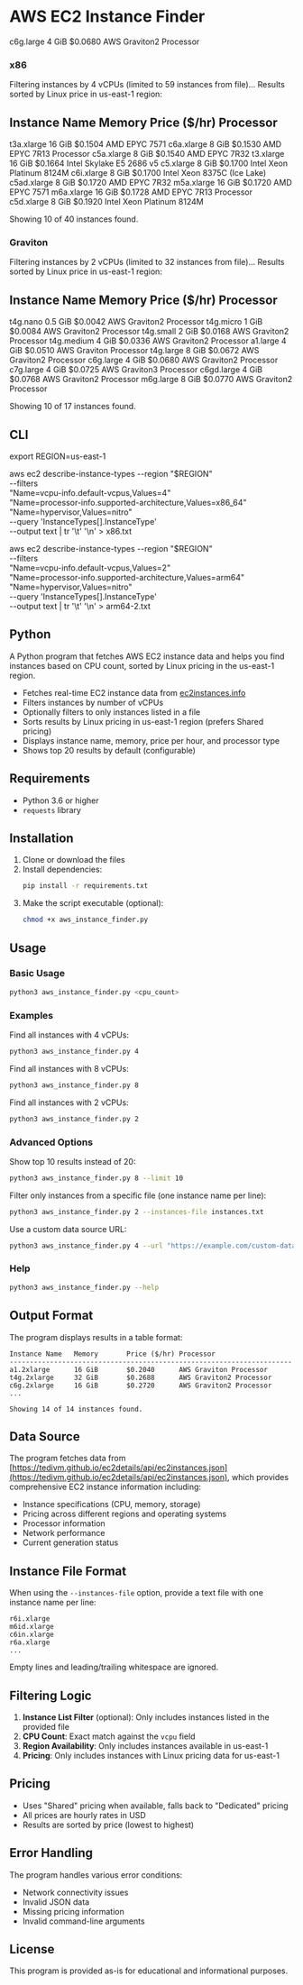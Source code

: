 # AWS EC2 Instance Finder

c6g.large       4 GiB        $0.0680      AWS Graviton2 Processor


### x86

Filtering instances by 4 vCPUs (limited to 59 instances from file)...
Results sorted by Linux price in us-east-1 region:

## Instance Name Memory Price ($/hr) Processor

t3a.xlarge 16 GiB $0.1504 AMD EPYC 7571
c6a.xlarge 8 GiB $0.1530 AMD EPYC 7R13 Processor
c5a.xlarge 8 GiB $0.1540 AMD EPYC 7R32
t3.xlarge 16 GiB $0.1664 Intel Skylake E5 2686 v5
c5.xlarge 8 GiB $0.1700 Intel Xeon Platinum 8124M
c6i.xlarge 8 GiB $0.1700 Intel Xeon 8375C (Ice Lake)
c5ad.xlarge 8 GiB $0.1720 AMD EPYC 7R32
m5a.xlarge 16 GiB $0.1720 AMD EPYC 7571
m6a.xlarge 16 GiB $0.1728 AMD EPYC 7R13 Processor
c5d.xlarge 8 GiB $0.1920 Intel Xeon Platinum 8124M

Showing 10 of 40 instances found.

### Graviton

Filtering instances by 2 vCPUs (limited to 32 instances from file)...
Results sorted by Linux price in us-east-1 region:

## Instance Name Memory Price ($/hr) Processor

t4g.nano 0.5 GiB $0.0042 AWS Graviton2 Processor
t4g.micro 1 GiB $0.0084 AWS Graviton2 Processor
t4g.small 2 GiB $0.0168 AWS Graviton2 Processor
t4g.medium 4 GiB $0.0336 AWS Graviton2 Processor
a1.large 4 GiB $0.0510 AWS Graviton Processor
t4g.large 8 GiB $0.0672 AWS Graviton2 Processor
c6g.large 4 GiB $0.0680 AWS Graviton2 Processor
c7g.large 4 GiB $0.0725 AWS Graviton3 Processor
c6gd.large 4 GiB $0.0768 AWS Graviton2 Processor
m6g.large 8 GiB $0.0770 AWS Graviton2 Processor

Showing 10 of 17 instances found.

## CLI

export REGION=us-east-1

aws ec2 describe-instance-types --region "$REGION" \
 --filters \
 "Name=vcpu-info.default-vcpus,Values=4" \
 "Name=processor-info.supported-architecture,Values=x86_64" \
 "Name=hypervisor,Values=nitro" \
 --query 'InstanceTypes[].InstanceType' \
 --output text | tr '\t' '\n' > x86.txt

aws ec2 describe-instance-types --region "$REGION" \
 --filters \
 "Name=vcpu-info.default-vcpus,Values=2" \
 "Name=processor-info.supported-architecture,Values=arm64" \
 "Name=hypervisor,Values=nitro" \
 --query 'InstanceTypes[].InstanceType' \
 --output text | tr '\t' '\n' > arm64-2.txt

## Python

A Python program that fetches AWS EC2 instance data and helps you find instances based on CPU count, sorted by Linux pricing in the us-east-1 region.

- Fetches real-time EC2 instance data from [ec2instances.info](https://tedivm.github.io/ec2details/api/ec2instances.json)
- Filters instances by number of vCPUs
- Optionally filters to only instances listed in a file
- Sorts results by Linux pricing in us-east-1 region (prefers Shared pricing)
- Displays instance name, memory, price per hour, and processor type
- Shows top 20 results by default (configurable)

## Requirements

- Python 3.6 or higher
- `requests` library

## Installation

1. Clone or download the files
2. Install dependencies:
   ```bash
   pip install -r requirements.txt
   ```
3. Make the script executable (optional):
   ```bash
   chmod +x aws_instance_finder.py
   ```

## Usage

### Basic Usage

```bash
python3 aws_instance_finder.py <cpu_count>
```

### Examples

Find all instances with 4 vCPUs:

```bash
python3 aws_instance_finder.py 4
```

Find all instances with 8 vCPUs:

```bash
python3 aws_instance_finder.py 8
```

Find all instances with 2 vCPUs:

```bash
python3 aws_instance_finder.py 2
```

### Advanced Options

Show top 10 results instead of 20:

```bash
python3 aws_instance_finder.py 8 --limit 10
```

Filter only instances from a specific file (one instance name per line):

```bash
python3 aws_instance_finder.py 2 --instances-file instances.txt
```

Use a custom data source URL:

```bash
python3 aws_instance_finder.py 4 --url "https://example.com/custom-data.json"
```

### Help

```bash
python3 aws_instance_finder.py --help
```

## Output Format

The program displays results in a table format:

```
Instance Name   Memory       Price ($/hr) Processor
----------------------------------------------------------------------
a1.2xlarge      16 GiB       $0.2040      AWS Graviton Processor
t4g.2xlarge     32 GiB       $0.2688      AWS Graviton2 Processor
c6g.2xlarge     16 GiB       $0.2720      AWS Graviton2 Processor
...

Showing 14 of 14 instances found.
```

## Data Source

The program fetches data from [https://tedivm.github.io/ec2details/api/ec2instances.json](https://tedivm.github.io/ec2details/api/ec2instances.json), which provides comprehensive EC2 instance information including:

- Instance specifications (CPU, memory, storage)
- Pricing across different regions and operating systems
- Processor information
- Network performance
- Current generation status

## Instance File Format

When using the `--instances-file` option, provide a text file with one instance name per line:

```
r6i.xlarge
m6id.xlarge
c6in.xlarge
r6a.xlarge
...
```

Empty lines and leading/trailing whitespace are ignored.

## Filtering Logic

1. **Instance List Filter** (optional): Only includes instances listed in the provided file
2. **CPU Count**: Exact match against the `vcpu` field
3. **Region Availability**: Only includes instances available in us-east-1
4. **Pricing**: Only includes instances with Linux pricing data for us-east-1

## Pricing

- Uses "Shared" pricing when available, falls back to "Dedicated" pricing
- All prices are hourly rates in USD
- Results are sorted by price (lowest to highest)

## Error Handling

The program handles various error conditions:

- Network connectivity issues
- Invalid JSON data
- Missing pricing information
- Invalid command-line arguments

## License

This program is provided as-is for educational and informational purposes.
